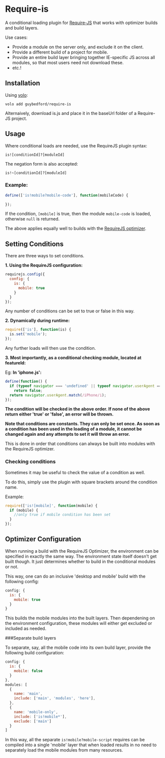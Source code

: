 Require-is
===

A conditional loading plugin for [Require-JS](http://requirejs.org/) that works with optimizer builds and build layers.

Use cases:
* Provide a module on the server only, and exclude it on the client.
* Provide a different build of a project for mobile.
* Provide an entire build layer bringing together IE-specific JS across all modules, so that most users need not download these.
* etc.!

Installation
---

Using [volo](https://github.com/volojs/volo):
```
volo add guybedford/require-is
```

Alternaively, download is.js and place it in the baseUrl folder of a Require-JS project.

Usage
---

Where conditional loads are needed, use the RequireJS plugin syntax:

```
is![conditionId]?[moduleId]
```

The negation form is also accepted:

```
is!~[conditionId]?[moduleId]
```

### Example:

```javascript
define(['is!mobile?mobile-code'], function(mobileCode) {
  
});
```

If the condition, `[mobile]` is true, then the module `mobile-code` is loaded, otherwise `null` is returned.

The above applies equally well to builds with the [RequireJS optimizer](http://requirejs.org/docs/optimization.html).

Setting Conditions
---

There are three ways to set conditions.

**1. Using the RequireJS configuration:**

```javascript
requirejs.config({
  config: {
    is: {
      mobile: true
    }
  }
});
```

Any number of conditions can be set to true or false in this way.

**2. Dynamically during runtime:**

```javascript
require(['is'], function(is) {
  is.set('mobile');
});
```

Any further loads will then use the condition.

**3. Most importantly, as a conditional checking module, located at featureId:**

Eg:
**In 'iphone.js':**
```javascript
define(function() {
  if (typeof navigator === 'undefined' || typeof navigator.userAgent === 'undefined')
    return false;
  return navigator.userAgent.match(/iPhone/i);
});
```

**The condition will be checked in the above order. If none of the above return either 'true' or 'false', an error will be thrown.**

**Note that conditions are constants. They can only be set once. As soon as a condition has been used in the loading of a module, it cannot be changed again and any attempts to set it will throw an error.**

This is done in order that conditions can always be built into modules with the RequireJS optimizer.

### Checking conditions

Sometimes it may be useful to check the value of a condition as well.

To do this, simply use the plugin with square brackets around the condition name.

Example:

```javascript
require(['is![mobile]', function(mobile) {
  if (mobile) {
    //only true if mobile condition has been set
  }
});
```

Optimizer Configuration
---

When running a build with the RequireJS Optimizer, the environment can be specified in exactly the same way. The environment
state itself doesn't get built though. It just determines whether to build in the conditional modules or not.

This way, one can do an inclusive 'desktop and mobile' build with the following config:

```javascript
config: {
  is: {
    mobile: true
  }
}
```

This builds the mobile modules into the built layers. Then dependening on the environment configuration, these modules
will either get excluded or included as needed.

###Separate build layers

To separate, say, all the mobile code into its own build layer, provide the following build configuration:

```javascript
config: {
  is: {
    mobile: false
  }
},
modules: [
  {
    name: 'main',
    include: ['main', 'modules', 'here'],
  },
  {
    name: 'mobile-only',
    include: ['is!mobile*'],
    exclude: ['main']
  }
]
```

In this way, all the separate `is!mobile?mobile-script` requires can be compiled into a single 'mobile' layer that when loaded
results in no need to separately load the mobile modules from many resources.